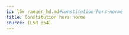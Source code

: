```yaml
---
id: l5r_ranger_hd.md#constitution-hors-norme
title: Constitution hors norme
source: (L5R p54)
---
```


